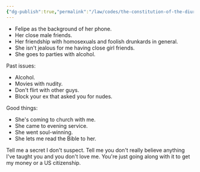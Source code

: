 ```yaml
---
{"dg-publish":true,"permalink":"/law/codes/the-constitution-of-the-diurnal-conduct-of-individual-persons/framework-discussions/nudity-in-movies/deadlock-questions/","created":"Jun 12, 2022, 9:39 PM"}
---
```



- Felipe as the background of her phone.
- Her close male friends.
- Her friendship with homosexuals and foolish drunkards in general.
- She isn't jealous for me having close girl friends.
- She goes to parties with alcohol. 

Past issues:
- Alcohol.
- Movies with nudity.
- Don't flirt with other guys. 
- Block your ex that asked you for nudes.

Good things:
- She's coming to church with me.
- She came to evening service.
- She went soul-winning. 
- She lets me read the Bible to her.

Tell me a secret I don't suspect. Tell me you don't really believe anything I've taught you and you don't love me. You're just going along with it to get my money or a US citizenship. 